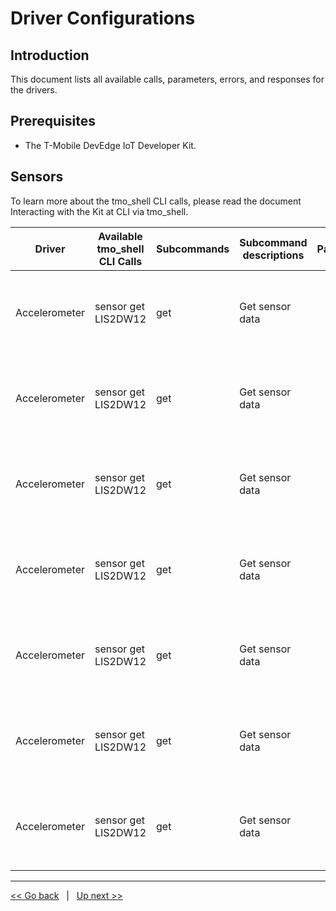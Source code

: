 # Driver Configurations

## Introduction
This document lists all available calls, parameters, errors, and responses for the drivers. 



## Prerequisites
- The T-Mobile DevEdge IoT Developer Kit. 

## Sensors
To learn more about the tmo_shell CLI calls, please read the document Interacting with the Kit at CLI via tmo_shell. 

| Driver | Available tmo_shell CLI Calls | Subcommands | Subcommand descriptions | Parameters | Response |
| ----- | ----- | ----- | ----- | ----- | ----- |
| Accelerometer | sensor get LIS2DW12 | get | Get sensor data |  | <pre>{<br>  "accelerometer": {<br>    "x": 0.210568,<br>    "y": 1.234696,<br>    "z": 9.94457<br>},</pre> |
| Accelerometer | sensor get LIS2DW12 | get | Get sensor data |  | <pre>{<br>  "accelerometer": {<br>    "x": 0.210568,<br>    "y": 1.234696,<br>    "z": 9.94457<br>},</pre> |
| Accelerometer | sensor get LIS2DW12 | get | Get sensor data |  | <pre>{<br>  "accelerometer": {<br>    "x": 0.210568,<br>    "y": 1.234696,<br>    "z": 9.94457<br>},</pre> |
| Accelerometer | sensor get LIS2DW12 | get | Get sensor data |  | <pre>{<br>  "accelerometer": {<br>    "x": 0.210568,<br>    "y": 1.234696,<br>    "z": 9.94457<br>},</pre> |
| Accelerometer | sensor get LIS2DW12 | get | Get sensor data |  | <pre>{<br>  "accelerometer": {<br>    "x": 0.210568,<br>    "y": 1.234696,<br>    "z": 9.94457<br>},</pre> |
| Accelerometer | sensor get LIS2DW12 | get | Get sensor data |  | <pre>{<br>  "accelerometer": {<br>    "x": 0.210568,<br>    "y": 1.234696,<br>    "z": 9.94457<br>},</pre> |
| Accelerometer | sensor get LIS2DW12 | get | Get sensor data |  | <pre>{<br>  "accelerometer": {<br>    "x": 0.210568,<br>    "y": 1.234696,<br>    "z": 9.94457<br>},</pre> |

***
[<< Go back](07-Data-Sheet.md) &nbsp; | &nbsp; [Up next >>](09-Upgrading-your-IoT-Developer-Kit.md)
